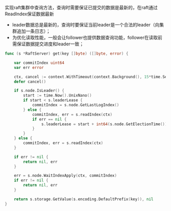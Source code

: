 实现raft集群中查询方法，查询时需要保证已提交的数据是最新的，在raft通过ReadIndex保证数据最新
- leader数据总是最新的，查询时要保证当前leader是一个合法的leader（向集群追加一条日志）；
- 为优化读取性能，一般会让follower也提供数据查询功能，follower在读取前需保证数据提交进度和leader一致；
```go
func (s *RaftServer) get(key []byte) ([]byte, error) {

	var commitIndex uint64
	var err error

	ctx, cancel := context.WithTimeout(context.Background(), 15*time.Second)
	defer cancel()

	if s.node.IsLeader() {
		start := time.Now().UnixNano()
		if start < s.leaderLease {
			commitIndex = s.node.GetLastLogIndex()
		} else {
			commitIndex, err = s.readIndex(ctx)
			if err == nil {
				s.leaderLease = start + int64(s.node.GetElectionTime())*1000000000
			}
		}
	} else {
		commitIndex, err = s.readIndex(ctx)
	}

	if err != nil {
		return nil, err
	}

	err = s.node.WaitIndexApply(ctx, commitIndex)
	if err != nil {
		return nil, err
	}

	return s.storage.GetValue(s.encoding.DefaultPrefix(key)), nil
}